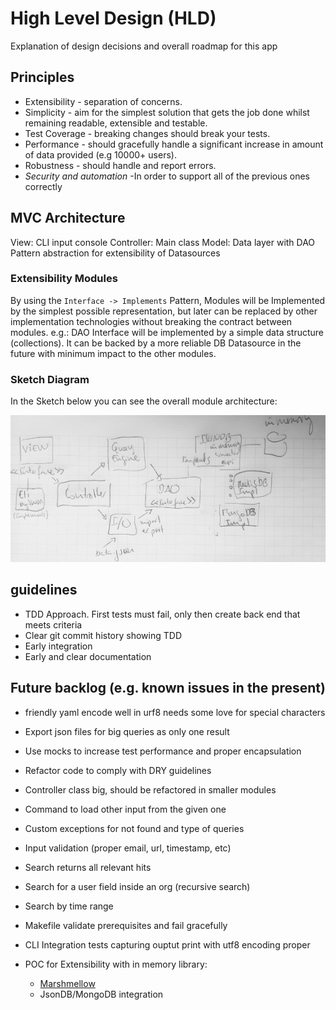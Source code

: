 # High Level Design (HLD)

Explanation of design decisions and overall roadmap for this app

## Principles

* Extensibility - separation of concerns.
* Simplicity - aim for the simplest solution that gets the job done whilst remaining readable, extensible and testable.
* Test Coverage - breaking changes should break your tests.
* Performance - should gracefully handle a significant increase in amount of data provided (e.g 10000+ users).
* Robustness - should handle and report errors.
* *Security and automation* -In order to support all of the previous ones correctly

## MVC Architecture

View: CLI input console
Controller: Main class
Model: Data layer with DAO Pattern abstraction for extensibility of Datasources

### Extensibility Modules

By using the `Interface -> Implements` Pattern, Modules will be Implemented by the simplest possible representation, but later can be replaced by other implementation technologies without breaking the contract between modules. e.g.:
DAO Interface will be implemented by a simple data structure (collections). It can be backed by a more reliable DB Datasource in the future with minimum impact to the other modules.

### Sketch Diagram

In the Sketch below you can see the overall module architecture:

![Alt Module diagram](arch-sketch.png?raw=true "Module diagram")


## guidelines

* TDD Approach. First tests must fail, only then create back end that meets criteria
* Clear git commit history showing TDD 
* Early integration
* Early and clear documentation

## Future backlog (e.g. known issues in the present)

* friendly yaml  encode well in urf8 needs some love for special characters
* Export json files for big queries as only one result
* Use mocks to increase test performance and proper encapsulation
* Refactor code to comply with DRY guidelines
* Controller class big, should be refactored in smaller modules
* Command to load other input from the given one
* Custom  exceptions for not found and type of queries
* Input validation (proper email, url, timestamp, etc)
* Search returns all relevant hits
* Search for a user field inside an org (recursive search)
* Search by time range
* Makefile validate prerequisites and fail gracefully
* CLI Integration tests capturing ouptut print with utf8 encoding proper



* POC for Extensibility with in memory library:
  - [Marshmellow](https://marshmallow.readthedocs.io/en/stable/nesting.html)
  - JsonDB/MongoDB integration

